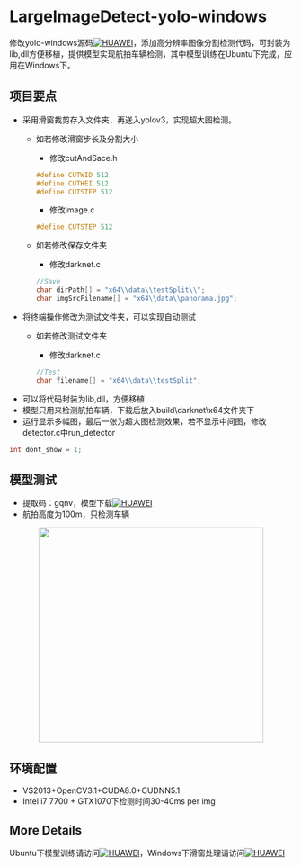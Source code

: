 LargeImageDetect-yolo-windows
===============
修改yolo-windows源码[![HUAWEI](https://img.shields.io/badge/link-Darknet-blue.svg)](https://github.com/AlexeyAB/darknet)，添加高分辨率图像分割检测代码，可封装为lib,dll方便移植，提供模型实现航拍车辆检测，其中模型训练在Ubuntu下完成，应用在Windows下。

项目要点
--------
* 采用滑窗裁剪存入文件夹，再送入yolov3，实现超大图检测。
	* 如若修改滑窗步长及分割大小
		* 修改cutAndSace.h

		```C++
		#define CUTWID 512
		#define CUTHEI 512
		#define CUTSTEP 512
		```
		* 修改image.c
		```C++
		#define CUTSTEP 512
		```	
	* 如若修改保存文件夹
		* 修改darknet.c

		```C++
		//Save
		char dirPath[] = "x64\\data\\testSplit\\";
		char imgSrcFilename[] = "x64\\data\\panorama.jpg";
		```		
* 将终端操作修改为测试文件夹，可以实现自动测试
	* 如若修改测试文件夹
		* 修改darknet.c
		
		```C++
		//Test
		char filename[] = "x64\\data\\testSplit";
		```
* 可以将代码封装为lib,dll，方便移植
* 模型只用来检测航拍车辆，下载后放入build\darknet\x64文件夹下
* 运行显示多幅图，最后一张为超大图检测效果，若不显示中间图，修改detector.c中run_detector

```C++
int dont_show = 1;
```

模型测试
--------
* 提取码：gqnv，模型下载[![HUAWEI](https://img.shields.io/badge/DownLoad-Model-green.svg)](https://pan.baidu.com/s/18r_Vj5jstC--yfBmDrB_xw)
* 航拍高度为100m，只检测车辆

<div align=center><img width="400" height="382" src="https://github.com/qinguoyi/yolo-windows/blob/master/result/100_1.png"/></div> 

环境配置
--------
* VS2013+OpenCV3.1+CUDA8.0+CUDNN5.1
* Intel i7 7700 + GTX1070下检测时间30-40ms per img

More Details
-------------
Ubuntu下模型训练请访问[![HUAWEI](https://img.shields.io/badge/Ubuntu-ModelTrain-red.svg)](https://www.cnblogs.com/qinguoyi/p/8507803.html)，Windows下滑窗处理请访问[![HUAWEI](https://img.shields.io/badge/Windows-SlideProcess-orange.svg)](https://www.cnblogs.com/qinguoyi/p/9983858.html)
